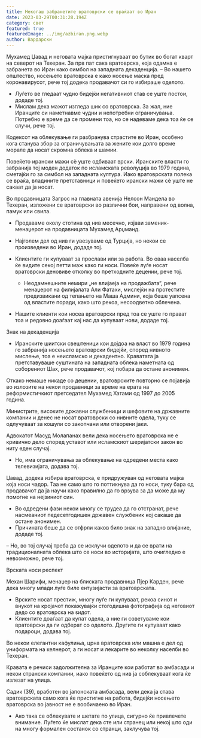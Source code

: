 ```yaml
---
title: Некогаш забранетите вратоврски се враќаат во Иран
date: 2023-03-29T00:31:28.194Z
category: свет
featured: true
featuredImage: ../img/azbiran.png.webp
author: Вардарски
---
```


Мухамед Џавад и неговата мајка пристигнуваат во бутик во богат кварт на северот на Техеран. За прв пат сака вратоврска, која одамна е забранета во Иран како симбол на западната декаденција.
– Во нашето општество, носењето вратоврска е како носење маска пред коронавирусот, рече тој додека продавачот си го избираше оделото.

- Луѓето ве гледаат чудно бидејќи негативниот став се уште постои, додаде тој.
- Мислам дека мажот изгледа шик со вратоврска. За жал, ние Иранците си наметнавме чудни и непотребни ограничувања. Потребно е време да се промени тоа, но се надеваме дека тоа ќе се случи, рече тој.

Кодексот на облекување ги разбранува страстите во Иран, особено кога станува збор за ограничувањата за жените кои долго време морале да носат скромна облека и шамии.

Повеќето ирански мажи сè уште одбиваат врски. Иранските власти го забранија тој моден додаток по исламската револуција во 1979 година, сметајќи го за симбол на западната култура. Иако вратоврската полека се враќа, владините претставници и повеќето ирански мажи сè уште не сакаат да ја носат.

Во продавницата Загрос на главната авенија Нелсон Мандела во Техеран, изложени се вратоврски во различни бои, направени од волна, памук или свила.

- Продаваме околу стотина од нив месечно, изјави заменик-менаџерот на продавницата Мухамед Арџманд.
- Најголем дел од нив ги увезуваме од Турција, но некои се произведени во Иран, додаде тој.
- Клиентите ги купуваат за прослави или за работа. Во оваа населба ќе видите секој петти маж како ги носи. Повеќе луѓе носат вратоврски деновиве отколку во претходните децении, рече тој.

  - Неодамнешните немири „не влијаеја на продажбата“, рече менаџерот на филијалата Али Фатахи, мислејќи на протестите предизвикани од тепањето на Маша Админи, која беше уапсена од властите поради, како што рекоа, несоодветно облечена.

- Нашите клиенти кои носеа вратоврски пред тоа се уште го прават тоа и редовно доаѓаат кај нас да купуваат нови, додаде тој.

Знак на декаденција

- Иранските шиитски свештеници кои дојдоа на власт во 1979 година го забранија носењето вратоврски бидејќи, според нивното мислење, тоа е неисламско и декадентно. Краватата ја претставуваше суштината на западната облека наметната од соборениот Шах, рече продавачот, кој побара да остане анонимен.

Откако немаше никаде со децении, вратоврските повторно се појавија во излозите на некои продавници за време на ерата на реформистичкиот претседател Мухамед Хатами од 1997 до 2005 година.

Министрите, високите државни службеници и шефовите на државните компании и денес не носат вратоврски со нивните одела, туку се одлучуваат за кошули со закопчани или отворени јаки.

Адвокатот Масуд Молапанах вели дека носењето вратоврска не е кривично дело според уставот или исламскиот шеријатски закон во ниту еден случај.

- Но, има ограничувања за облекување на одредени места како телевизијата, додава тој.

Џавад, додека избира вратоврска, е придружуван од неговата мајка која носи чадор. Таа не само што го поттикнува да го носи, туку бара од продавачот да ја научи како правилно да го врзува за да може да му помогне на нејзиниот син.

- Во одредени фази некои многу се трудеа да го отстранат, рече насмеаниот педесетгодишен државен службеник кој сакаше да остане анонимен.
- Причината беше да се отфрли каков било знак на западно влијание, додаде тој.

– Но, во тој случај треба да се исклучи оделото и да се врати на традиционалната облека што се носи во историјата, што очигледно е невозможно, рече тој.

Врската носи респект

Механ Шарифи, менаџер на блиската продавница Пјер Карден, рече дека многу млади луѓе биле ентузијасти за вратоврската.

- Врските носат престиж, многу луѓе ги купуваат, рекоа синот и внукот на кројачот покажувајќи стогодишна фотографија од неговиот дедо со вратоврска на ѕидот.
- Клиентите доаѓаат да купат одела, а ние ги советуваме кои вратоврски да ги одберат со оделото. Другите ги купуваат како подароци, додава тој.

Во некои елегантни кафулиња, црна вратоврска или машна е дел од униформата на келнерот, а ги носат и лекарите во неколку населби во Техеран.

Кравата е речиси задолжителна за Иранците кои работат во амбасади и некои странски компании, иако повеќето од нив ја соблекуваат кога ќе излезат на улица.

Садик (39), вработен во јапонската амбасада, вели дека ја става вратоврската само кога ќе пристигне на работа, бидејќи носењето вратоврска во јавност не е вообичаено во Иран.

- Ако така се облекувате и шетате по улица, сигурно ќе привлечете внимание. Луѓето ќе мислат дека сте или странец или некој што оди на многу формален состанок со странци, заклучува тој.
